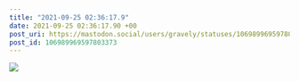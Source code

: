```yaml
---
title: "2021-09-25 02:36:17.9"
date: 2021-09-25 02:36:17.90 +00
post_uri: https://mastodon.social/users/gravely/statuses/106989969597803373
post_id: 106989969597803373
---
```




![](/images/106989969542318783.jpg)

